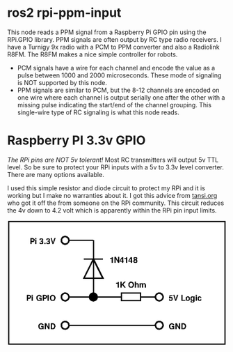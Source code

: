 # ros2 rpi-ppm-input

This node reads a PPM signal from a Raspberry Pi GPIO pin using the RPi.GPIO library.
PPM signals are often output by RC type radio receivers. I have a Turnigy 9x radio with
a PCM to PPM converter and also a Radiolink R8FM. The R8FM makes a nice simple controller
for robots.

- PCM signals have a wire for each channel and encode the value as a pulse between 1000
  and 2000 microseconds. These mode of signaling is NOT supported by this node.
- PPM signals are similar to PCM, but the 8-12 channels are encoded on one wire where
  each channel is output serially one after the other with a missing pulse indicating
  the start/end of the channel grouping. This single-wire type of RC signaling is what
  this node reads.


# Raspberry PI 3.3v GPIO
*The RPi pins are NOT 5v tolerant!* Most RC transmitters will output 5v TTL level. So be
sure to protect your RPi inputs with a 5v to 3.3v level converter. There are many options
available. 

I used this simple resistor and diode circuit to protect my RPi and it is working but I
make no warranties about it. I got this advice from [tansi.org](https://www.tansi.org/rp/interfacing5v.html)
who got it off the from someone on the RPi community. This circuit reduces the 4v down
to 4.2 volt which is apparently within the RPi pin input limits.

![5v to 3.3v pin protection circuit](rpi-pin-protection.gif)


